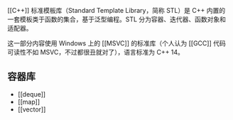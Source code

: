 [[C++]] 标准模板库（Standard Template Library，简称 STL）是 C++ 内置的一套模板类于函数的集合，基于泛型编程。STL 分为容器、迭代器、函数对象和适配器。

这一部分内容使用 Windows 上的 [[MSVC]] 的标准库（个人认为 [[GCC]] 代码可读性不如 MSVC，不过都很丑就对了），语言标准为 C++ 14。

## 容器库

- [[deque]]
- [[map]]
- [[vector]]